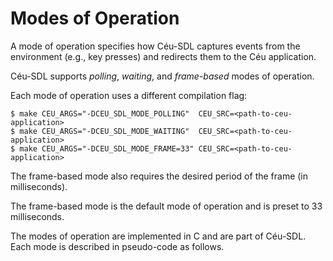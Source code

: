 # Modes of Operation

A mode of operation specifies how Céu-SDL captures events from the environment
(e.g., key presses) and redirects them to the Céu application.

Céu-SDL supports *polling*, *waiting*, and *frame-based* modes of operation.

Each mode of operation uses a different compilation flag:

```
$ make CEU_ARGS="-DCEU_SDL_MODE_POLLING"  CEU_SRC=<path-to-ceu-application>
$ make CEU_ARGS="-DCEU_SDL_MODE_WAITING"  CEU_SRC=<path-to-ceu-application>
$ make CEU_ARGS="-DCEU_SDL_MODE_FRAME=33" CEU_SRC=<path-to-ceu-application>
```

The frame-based mode also requires the desired period of the frame (in
milliseconds).

The frame-based mode is the default mode of operation and is preset to 33
milliseconds.

The modes of operation are implemented in C and are part of Céu-SDL.
Each mode is described in pseudo-code as follows.
